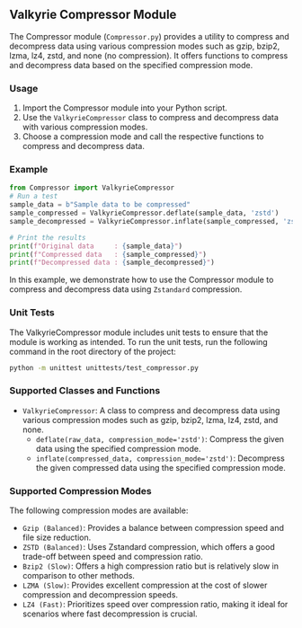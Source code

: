 ## Valkyrie Compressor Module

The Compressor module (`Compressor.py`) provides a utility to compress and decompress data using various compression modes such as gzip, bzip2, lzma, lz4, zstd, and none (no compression). It offers functions to compress and decompress data based on the specified compression mode.

### Usage

1. Import the Compressor module into your Python script.
2. Use the `ValkyrieCompressor` class to compress and decompress data with various compression modes.
3. Choose a compression mode and call the respective functions to compress and decompress data.

### Example

```python
from Compressor import ValkyrieCompressor
# Run a test
sample_data = b"Sample data to be compressed"
sample_compressed = ValkyrieCompressor.deflate(sample_data, 'zstd')
sample_decompressed = ValkyrieCompressor.inflate(sample_compressed, 'zstd')

# Print the results
print(f"Original data     : {sample_data}")
print(f"Compressed data   : {sample_compressed}")
print(f"Decompressed data : {sample_decompressed}")
```

In this example, we demonstrate how to use the Compressor module to compress and decompress data using `Zstandard` compression.


### Unit Tests

The ValkyrieCompressor module includes unit tests to ensure that the module is working as intended. To run the unit tests, 
run the following command in the root directory of the project:

```bash
python -m unittest unittests/test_compressor.py
```

### Supported Classes and Functions

- `ValkyrieCompressor`: A class to compress and decompress data using various compression modes such as gzip, bzip2, lzma, lz4, zstd, and none.
    - `deflate(raw_data, compression_mode='zstd')`: Compress the given data using the specified compression mode.
    - `inflate(compressed_data, compression_mode='zstd')`: Decompress the given compressed data using the specified compression mode.

### Supported Compression Modes

The following compression modes are available:
- `Gzip (Balanced)`: Provides a balance between compression speed and file size reduction.
- `ZSTD (Balanced)`: Uses Zstandard compression, which offers a good trade-off between speed and compression ratio.
- `Bzip2 (Slow)`: Offers a high compression ratio but is relatively slow in comparison to other methods.
- `LZMA (Slow)`: Provides excellent compression at the cost of slower compression and decompression speeds.
- `LZ4 (Fast)`: Prioritizes speed over compression ratio, making it ideal for scenarios where fast decompression is crucial.

